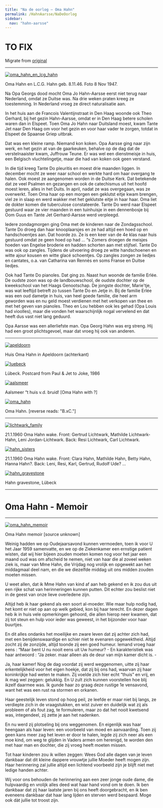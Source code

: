 ```yaml
---
title: "Na de oorlog — Oma Hahn"
permalink: /HahnAarsse/NaDeOorlog
sidebar:
  nav: "hahn-aarsse"
---
```



# TO FIX

Migrate from [original](https://www.nierstrasz.org/HahnAarsse/NaDeOorlog.html)

---

[![oma_hahn_en_lcg_hahn](/assets/images/HahnAarsse/small/oma_hahn_en_lcg_hahn.jpg)](/assets/images/HahnAarsse/full/oma_hahn_en_lcg_hahn.jpg)


Oma Hahn en L.C.G. Hahn geb. 8.11.46. Foto 8 Nov 1947.



Na Opa Georgs dood mocht Oma Jo Hahn-Aarsse eerst niet terug naar Nederland, omdat ze Duitse was. Na drie weken praten kreeg ze toestemming. In Nederland vroeg ze direct naturalisatie aan.

In het huis aan de Francois Valentijnstraat in Den Haag woonde ook Theo Gerhard, bij het gezin Hahn-Aarsse, omdat er in Den Haag betere scholen waren dan in Elspeet. Toen Oma Jo Hahn naar Duitsland moest, kwam Tante Jet naar Den Haag om voor het gezin en voor haar vader te zorgen, totdat in Elspeet de Spaanse Griep uitbrak.

Dat was een kleine ramp. Niemand kon koken. Opa Aarsse ging naar zijn werk, en het gezin at van de gaarkeuken, behalve op de dag dat de verstelnaaister kwam, Juffrouw Teune. Er was wel een dienstmeisje in huis, een Belgisch vluchtelingetje, maar die had van koken ook geen verstand.

In die tijd kreeg Tante Do pleuritis en moest drie maanden liggen. In december mocht ze weer naar school en werkte hard om haar overgang te halen. Ook moest ze aangenomen worden in de Duitse Kerk. Dat betekende dat ze veel Psalmen en gezangen en ook de catechismus uit het hoofd moest leren, alles in het Duits. In april, nadat ze was overgegaan, was ze overwerkt. Toen Oma haar op een morgen een geklutst eitje kwam brengen, viel ze in slaap en werd wakker met het geklutste eitje in haar haar. Oma liet de dokter komen die tuberculose constateerde. Tante Do werd naar Elspeet gestuurd waar ze vier maanden in een tuinhuisje in een dennenbosje bij Oom Guus en Tante Jet Gerhard-Aarsse werd verpleegd.

Iedere zondagmorgen ging Oma met de kinderen naar de Zondagsschool. Tante Do droeg dan haar knooplaarsjes en ze had altijd een hoed op en handschoentjes aan. Dat hoorde zo. Ze is een keer van de 4e klas naar huis gestuurd omdat ze geen hoed op had … “s Zomers droegen de meisjes hoeden van Engelse broderie en hadden schorten aan met stijfsel. Tante Do was ook op zangles. Tijdens de uitvoering droeg ze witte handschoenen en witte ajour kousen en witte glacé schoentjes. Op zangles zongen ze liedjes en cantates, o.a. van Catharina van Rennès en soms Franse en Duitse liedjes.

Ook had Tante Do pianoles. Dat ging zo. Naast hun woonde de familie Erlée. De oudste zoon was op de landbouwschool, de oudste dochter op de kweekschool van het Haags Genootschap. De jongste dochter, Marie'tje, was wat leeftijd betreft zo tussen Tante Do en Jetje in. Bij de familie Erlée was een oud dametje in huis, van heel goede familie, die heel arm geworden was en nu geld moest verdienen met het verkopen van thee en met het geven van pianoles. Theo en Lou hebben ook les gehad (Opa Louis had vioolles), maar die vonden het waarschijnlijk nogal vervelend en dat heeft dus vast niet lang geduurd.

Opa Aarsse was een allerliefste man. Opa Georg Hahn was erg streng. Hij had een groot plichtsgevoel, maar dat vroeg hij ook van anderen.

---

[![apeldoorn](/assets/images/HahnAarsse/small/apeldoorn.jpg)](/assets/images/HahnAarsse/full/apeldoorn.jpg)

Huis Oma Hahn in Apeldoorn (achterkant)

[![luebeck](/assets/images/HahnAarsse/small/luebeck.jpg)](/assets/images/HahnAarsse/full/luebeck.jpg)


Lübeck. Postcard from Paul & Jet to Joke, 1986


[![aalsmeer](/assets/images/HahnAarsse/small/aalsmeer.jpg)](/assets/images/HahnAarsse/full/aalsmeer.jpg)


Aalsmeer “t huis v.d. bruid! [Oma Hahn with ?]


[![oma_hahn](/assets/images/HahnAarsse/small/oma_hahn.jpg)](/assets/images/HahnAarsse/full/oma_hahn.jpg)


Oma Hahn. [reverse reads: "B.xC."]


---


[![lichtwark_family](/assets/images/HahnAarsse/small/lichtwark_family.jpg)](/assets/images/HahnAarsse/full/lichtwark_family.jpg)



21.1.1960 Oma Hahn wake. Front: Gertrud Lichtwark, Mathilde Lichtwark-Hahn, Leni Jordan-Lichtwark. Back: Resi Lichtwark, Carl Lichtwark.


[![hahn_sisters](/assets/images/HahnAarsse/small/hahn_sisters.jpg)](/assets/images/HahnAarsse/full/hahn_sisters.jpg)


21.1.1960 Oma Hahn wake. Front: Clara Hahn, Mathilde Hahn, Betty Hahn, Hanna Hahn?. Back: Leni, Resi, Karl, Gertrud, Rudolf Ude? ...

[![hahn_gravestone](/assets/images/HahnAarsse/small/hahn_gravestone.jpg)](/assets/images/HahnAarsse/full/hahn_gravestone.jpg)

Hahn gravestone, Lübeck

---


# Oma Hahn - Memoir

---


[![oma_hahn_memoir](/assets/images/HahnAarsse/small/oma_hahn_memoir.jpg)](/assets/images/HahnAarsse/full/oma_hahn_memoir.jpg)


Oma Hahn memoir [source unknown]


Weinig hadden we op Oudejaarsavond kunnen vermoeden, toen ik voor U het Jaar 1959 samenvatte, en we op de Ziekenkamer een ernstige patient wisten, dat wij hier bijeen zouden moeten komen nog voor het jaar een maand oud was om afscheid te nemen, niet van haar die al zoveel weken ziek is, maar van Mme Hahn, die Vrijdag nog vrolijk en opgewekt aan het middagmaal deel nam, en die we diezelfde middag uit ons midden zouden moeten missen.

U weet allen, dat ik Mme Hahn van kind af aan heb gekend en ik zou dus uit een rijke schat van herinneringen kunnen putten. Dit echter zou beslist niet in de geest van onze lieve overledene zijn.

Altijd heb ik haar gekend als een soort al-moeder. Wie maar hulp nodig had, het komt er niet op aan op welk gebied, kon bij haar terecht. En dezer dagen heb ik in huis vele opmerkingen gehoord, die allen hierop neer kwamen, dat zij tot steun en hulp voor ieder was geweest, in het bijzonder voor haar buurtjes.

En dit alles ondanks het moeilijke en zware leven dat zij achter zich had, met een benijdenswaardige en schier niet te evenaren opgewektheid. Altijd zocht zij de zonzijde, altijd toonde zij een goed humeur. Iemand vroeg haar eens : “Maar bent U nu nooit eens uit Uw humeur? - En karakteristiek was haar antwoord : “Ja zeker. maar alleen als de deur van mijn kamer dicht is. -

Ja, haar kamer! Nog de dag voordat zij werd weggenomen, uitte zij haar erkentelijkheid voor het eigen hoekje, dat zij bij ons had, waarvan zij haar koninkrijkje had weten te maken. Zij voelde zich hier echt “thuis” en vrij, en ik mag wel zeggen: gelukkig. En U zult zich kunnen voorstellen hoe blij ikzelf daarmee was. Ik gunde haar zo graag deze rustige 1e vensavond, want het was een rust na stormen en orkanen.

Haar geestelijk leven stond op hoog peil, ze leefde er maar niet bij langs, ze verdiepte zich in de vraagstukken, en wist zuiver en duidelijk wat zij als probleem of als fout zag, te formuleren, maar zo dat het nooit kwetsend was, integendeel, zij zette je aan het nadenken.

En nu werd zij plotseling bij ons weggenomen. En eigenlijk was haar heengaan als haar leven: een voorbeeld van moed en aanvaarding. Toen zij geen kans meer zag het leven er door te halen, legde zij zich neer als een moe kind, om weg te glijden in Vaders armen om herenigd, te worden den met haar man en dochter, die zij vroeg heeft moeten missen.

Tot haar kinderen zou ik willen zeggen: Wees God alle dagen van je leven dankbaar dat dit kleine dappere vrouwtje jullie Moeder heeft mogen zijn. Haar herinnering zal jullie altijd een lichtend voorbeeld zijn je blijft niet met ledige handen achter.

Wij voor ons behouden de herinnering aan een zeer jonge oude dame, die hulpvaardig en vrolijk alles deed wat haar hand vond om te doen. Ik ben dankbaar dat zij haar laatste jaren bij ons heeft doorgebracht, en ik ben eveneens dankbaar dat haar lang lijden en sterven werd bespaard. Moge ook dàt jullie tot troost zijn.
